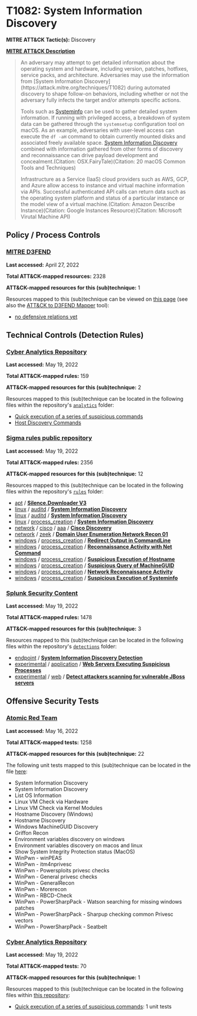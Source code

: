 # T1082: System Information Discovery
**MITRE ATT&CK Tactic(s):** Discovery

**[MITRE ATT&CK Description](https://attack.mitre.org/techniques/T1082)**
<blockquote>An adversary may attempt to get detailed information about the operating system and hardware, including version, patches, hotfixes, service packs, and architecture. Adversaries may use the information from [System Information Discovery](https://attack.mitre.org/techniques/T1082) during automated discovery to shape follow-on behaviors, including whether or not the adversary fully infects the target and/or attempts specific actions.

Tools such as [Systeminfo](https://attack.mitre.org/software/S0096) can be used to gather detailed system information. If running with privileged access, a breakdown of system data can be gathered through the <code>systemsetup</code> configuration tool on macOS. As an example, adversaries with user-level access can execute the <code>df -aH</code> command to obtain currently mounted disks and associated freely available space. [System Information Discovery](https://attack.mitre.org/techniques/T1082) combined with information gathered from other forms of discovery and reconnaissance can drive payload development and concealment.(Citation: OSX.FairyTale)(Citation: 20 macOS Common Tools and Techniques)

Infrastructure as a Service (IaaS) cloud providers such as AWS, GCP, and Azure allow access to instance and virtual machine information via APIs. Successful authenticated API calls can return data such as the operating system platform and status of a particular instance or the model view of a virtual machine.(Citation: Amazon Describe Instance)(Citation: Google Instances Resource)(Citation: Microsoft Virutal Machine API)</blockquote>

## Policy / Process Controls
### [MITRE D3FEND](https://d3fend.mitre.org/)
**Last accessed:** April 27, 2022

**Total ATT&CK-mapped resources:** 2328

**ATT&CK-mapped resources for this (sub)technique:** 1

Resources mapped to this (sub)technique can be viewed on [this page](https://d3fend.mitre.org/) (see also the [ATT&CK to D3FEND Mapper](https://d3fend.mitre.org/tools/attack-mapper) tool):

* [no defensive relations yet](https://d3fend.mitre.org/techniques/d3f:nodefensiverelationsyet)

## Technical Controls (Detection Rules)
### [Cyber Analytics Repository](https://car.mitre.org)
**Last accessed:** May 19, 2022

**Total ATT&CK-mapped rules:** 159

**ATT&CK-mapped resources for this (sub)technique:** 2

Resources mapped to this (sub)technique can be located in the following files within the repository's <code>[analytics](https://github.com/mitre-attack/car/blob/master/analytics)</code> folder:

* [Quick execution of a series of suspicious commands](https://github.com/mitre-attack/car/tree/master/analytics/CAR-2013-04-002.yaml)
* [Host Discovery Commands](https://github.com/mitre-attack/car/tree/master/analytics/CAR-2016-03-001.yaml)

### [Sigma rules public repository](https://github.com/SigmaHQ/sigma)
**Last accessed:** May 19, 2022

**Total ATT&CK-mapped rules:** 2356

**ATT&CK-mapped resources for this (sub)technique:** 12

Resources mapped to this (sub)technique can be located in the following files within the repository's <code>[rules](https://github.com/SigmaHQ/sigma/tree/master/rules)</code> folder:

* [apt](https://github.com/SigmaHQ/sigma/tree/master/rules/apt/) / **[Silence.Downloader V3](https://github.com/SigmaHQ/sigma/blob/master/rules/apt/apt_silence_downloader_v3.yml)**
* [linux](https://github.com/SigmaHQ/sigma/tree/master/rules/linux/) / [auditd](https://github.com/SigmaHQ/sigma/tree/master/rules/linux/auditd/) / **[System Information Discovery](https://github.com/SigmaHQ/sigma/blob/master/rules/linux/auditd/lnx_auditd_system_info_discovery.yml)**
* [linux](https://github.com/SigmaHQ/sigma/tree/master/rules/linux/) / [auditd](https://github.com/SigmaHQ/sigma/tree/master/rules/linux/auditd/) / **[System Information Discovery](https://github.com/SigmaHQ/sigma/blob/master/rules/linux/auditd/lnx_auditd_system_info_discovery2.yml)**
* [linux](https://github.com/SigmaHQ/sigma/tree/master/rules/linux/) / [process_creation](https://github.com/SigmaHQ/sigma/tree/master/rules/linux/process_creation/) / **[System Information Discovery](https://github.com/SigmaHQ/sigma/blob/master/rules/linux/process_creation/proc_creation_lnx_system_info_discovery.yml)**
* [network](https://github.com/SigmaHQ/sigma/tree/master/rules/network/) / [cisco](https://github.com/SigmaHQ/sigma/tree/master/rules/network/cisco/) / [aaa](https://github.com/SigmaHQ/sigma/tree/master/rules/network/cisco/aaa/) / **[Cisco Discovery](https://github.com/SigmaHQ/sigma/blob/master/rules/network/cisco/aaa/cisco_cli_discovery.yml)**
* [network](https://github.com/SigmaHQ/sigma/tree/master/rules/network/) / [zeek](https://github.com/SigmaHQ/sigma/tree/master/rules/network/zeek/) / **[Domain User Enumeration Network Recon 01](https://github.com/SigmaHQ/sigma/blob/master/rules/network/zeek/zeek_dce_rpc_domain_user_enumeration.yml)**
* [windows](https://github.com/SigmaHQ/sigma/tree/master/rules/windows/) / [process_creation](https://github.com/SigmaHQ/sigma/tree/master/rules/windows/process_creation/) / **[Redirect Output in CommandLine](https://github.com/SigmaHQ/sigma/blob/master/rules/windows/process_creation/proc_creation_win_cmd_redirect.yml)**
* [windows](https://github.com/SigmaHQ/sigma/tree/master/rules/windows/) / [process_creation](https://github.com/SigmaHQ/sigma/tree/master/rules/windows/process_creation/) / **[Reconnaissance Activity with Net Command](https://github.com/SigmaHQ/sigma/blob/master/rules/windows/process_creation/proc_creation_win_susp_commands_recon_activity.yml)**
* [windows](https://github.com/SigmaHQ/sigma/tree/master/rules/windows/) / [process_creation](https://github.com/SigmaHQ/sigma/tree/master/rules/windows/process_creation/) / **[Suspicious Execution of Hostname](https://github.com/SigmaHQ/sigma/blob/master/rules/windows/process_creation/proc_creation_win_susp_hostname.yml)**
* [windows](https://github.com/SigmaHQ/sigma/tree/master/rules/windows/) / [process_creation](https://github.com/SigmaHQ/sigma/tree/master/rules/windows/process_creation/) / **[Suspicious Query of MachineGUID](https://github.com/SigmaHQ/sigma/blob/master/rules/windows/process_creation/proc_creation_win_susp_machineguid.yml)**
* [windows](https://github.com/SigmaHQ/sigma/tree/master/rules/windows/) / [process_creation](https://github.com/SigmaHQ/sigma/tree/master/rules/windows/process_creation/) / **[Network Reconnaissance Activity](https://github.com/SigmaHQ/sigma/blob/master/rules/windows/process_creation/proc_creation_win_susp_recon_net_activity.yml)**
* [windows](https://github.com/SigmaHQ/sigma/tree/master/rules/windows/) / [process_creation](https://github.com/SigmaHQ/sigma/tree/master/rules/windows/process_creation/) / **[Suspicious Execution of Systeminfo](https://github.com/SigmaHQ/sigma/blob/master/rules/windows/process_creation/proc_creation_win_susp_systeminfo.yml)**

### [Splunk Security Content](https://github.com/splunk/security_content)
**Last accessed:** May 19, 2022

**Total ATT&CK-mapped rules:** 1478

**ATT&CK-mapped resources for this (sub)technique:** 3

Resources mapped to this (sub)technique can be located in the following files within the repository's <code>[detections](https://github.com/splunk/security_content/tree/develop/detections)</code> folder:

* [endpoint](https://github.com/splunk/security_content/tree/develop/detections/endpoint/) / **[System Information Discovery Detection](https://github.com/splunk/security_content/blob/develop/detections/endpoint/system_information_discovery_detection.yml)**
* [experimental](https://github.com/splunk/security_content/tree/develop/detections/experimental/) / [application](https://github.com/splunk/security_content/tree/develop/detections/experimental/application/) / **[Web Servers Executing Suspicious Processes](https://github.com/splunk/security_content/blob/develop/detections/experimental/application/web_servers_executing_suspicious_processes.yml)**
* [experimental](https://github.com/splunk/security_content/tree/develop/detections/experimental/) / [web](https://github.com/splunk/security_content/tree/develop/detections/experimental/web/) / **[Detect attackers scanning for vulnerable JBoss servers](https://github.com/splunk/security_content/blob/develop/detections/experimental/web/detect_attackers_scanning_for_vulnerable_jboss_servers.yml)**


## Offensive Security Tests
### [Atomic Red Team](https://github.com/redcanaryco/atomic-red-team)
**Last accessed:** May 16, 2022

**Total ATT&CK-mapped tests:** 1258

**ATT&CK-mapped resources for this (sub)technique:** 22

The following unit tests mapped to this (sub)technique can be located in the file [here](https://github.com/redcanaryco/atomic-red-team/tree/master/atomics/T1082/T1082.yaml):

* System Information Discovery
* System Information Discovery
* List OS Information
* Linux VM Check via Hardware
* Linux VM Check via Kernel Modules
* Hostname Discovery (Windows)
* Hostname Discovery
* Windows MachineGUID Discovery
* Griffon Recon
* Environment variables discovery on windows
* Environment variables discovery on macos and linux
* Show System Integrity Protection status (MacOS)
* WinPwn - winPEAS
* WinPwn - itm4nprivesc
* WinPwn - Powersploits privesc checks
* WinPwn - General privesc checks
* WinPwn - GeneralRecon
* WinPwn - Morerecon
* WinPwn - RBCD-Check
* WinPwn - PowerSharpPack - Watson searching for missing windows patches
* WinPwn - PowerSharpPack - Sharpup checking common Privesc vectors
* WinPwn - PowerSharpPack - Seatbelt

### [Cyber Analytics Repository](https://car.mitre.org)
**Last accessed:** May 19, 2022

**Total ATT&CK-mapped tests:** 70

**ATT&CK-mapped resources for this (sub)technique:** 1

Resources mapped to this (sub)technique can be located in the following files within [this repository](https://github.com/mitre-attack/car/blob/master/analytics):

* [Quick execution of a series of suspicious commands](https://github.com/mitre-attack/car/tree/master/analytics/CAR-2013-04-002.yaml): 1 unit tests

